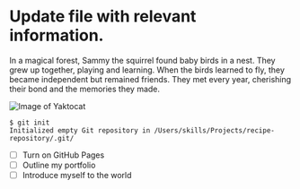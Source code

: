 # Update file with relevant information.

In a magical forest, Sammy the squirrel found baby birds in a nest. They grew up together, playing and learning. When the birds learned to fly, they became independent but remained friends. They met every year, cherishing their bond and the memories they made.

![Image of Yaktocat](https://octodex.github.com/images/yaktocat.png)

```
$ git init
Initialized empty Git repository in /Users/skills/Projects/recipe-repository/.git/
```
- [ ] Turn on GitHub Pages
- [ ] Outline my portfolio
- [ ] Introduce myself to the world
